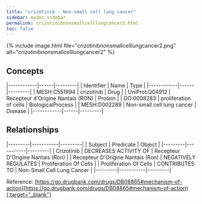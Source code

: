 ```yaml
---
title: "crizotinib - Non-small cell lung cancer"
sidebar: mydoc_sidebar
permalink: crizotinibnonsmallcelllungcancer2.html
toc: false 
---
```


{% include image.html file="crizotinibnonsmallcelllungcancer2.png" alt="crizotinibnonsmallcelllungcancer2" %}

## Concepts

|------------|------|---------|
| Identifier | Name | Type    |
|------------|------|---------|
| MESH:C551994 | crizotinib | Drug |
| UniProt:Q04912 | Recepteur d'Origine Nantais (RON) | Protein |
| GO:0008283 | proliferation of cells | BiologicalProcess |
| MESH:D002289 | Non-small cell lung cancer | Disease |
|------------|------|---------|

## Relationships

|---------|-----------|---------|
| Subject | Predicate | Object  |
|---------|-----------|---------|
| Crizotinib | DECREASES ACTIVITY OF | Recepteur D'Origine Nantais (Ron) |
| Recepteur D'Origine Nantais (Ron) | NEGATIVELY REGULATES | Proliferation Of Cells |
| Proliferation Of Cells | CONTRIBUTES TO | Non-Small Cell Lung Cancer |
|---------|-----------|---------|

Reference: [https://go.drugbank.com/drugs/DB08865#mechanism-of-action](https://go.drugbank.com/drugs/DB08865#mechanism-of-action){:target="_blank"}